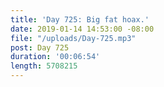 ```yaml
---
title: 'Day 725: Big fat hoax.'
date: 2019-01-14 14:53:00 -08:00
file: "/uploads/Day-725.mp3"
post: Day 725
duration: '00:06:54'
length: 5708215
---
```



